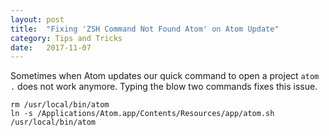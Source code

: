 ```yaml
---
layout: post
title:  "Fixing 'ZSH Command Not Found Atom' on Atom Update"
category: Tips and Tricks
date:   2017-11-07
---
```


Sometimes when Atom updates our quick command to open a project `atom .` does not work anymore. Typing the blow two commands fixes this issue.

```
rm /usr/local/bin/atom
ln -s /Applications/Atom.app/Contents/Resources/app/atom.sh /usr/local/bin/atom
```
